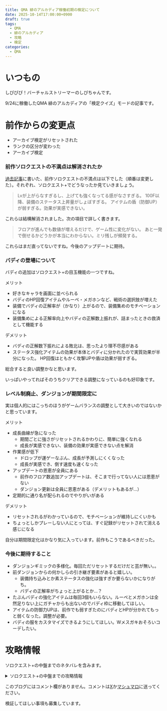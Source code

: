```yaml
---
title: QMA 緋のアルカディア稼働初期の検定について
date: 2025-10-14T17:00:00+0900
draft: true
tags:
  - QMA
  - 緋のアルカディア
  - 攻略
  - 検定
categories:
  - QMA
---
```

# いつもの

しぴぴぴ！バーチャルストリーマーのしぴちゃんです。

9/24に稼働したQMA 緋のアルカディアの「検定クイズ」モードの記事です。

# 前作からの変更点

* アーカイブ検定がリセットされた
* ランクの区分が変わった
* アーカイブ検定

### 前作ソロクエストの不満点は解消されたか

[過去記事](https://blog.cppp-cpchan.org/posts/qma/qma-%E9%BB%84%E9%87%91%E3%81%AE%E9%81%93%E6%A8%99%E3%81%AE%E6%9C%80%E7%B5%82%E7%9B%A4%E3%81%8B%E3%82%89%E6%96%B0%E4%BD%9C%E7%A8%BC%E5%83%8D%E3%81%BE%E3%81%A7/)に書いた、前作ソロクエストの不満点は以下でした（順番は変更した）。それぞれ、ソロクエスト+でどうなったか見ていきましょう。

> Lvが上がらなすぎるし、上げても強くなってる感がなさすぎる。
> 100F以降、装備のステータス上昇量がしょぼすぎる。
> アイテムの盾（防御UP）が弱すぎる。効果が実感できない。

これらは結構解消されました。次の項目で詳しく書きます。

> フロアが進んでも数値が増えるだけで、ゲーム性に変化がない。
> あと一発で倒せるかどうかが本当にわからない。ミリ残しが頻発する。

これらはまだ直ってないですね。今後のアップデートに期待。

### バディの登場について

バディの追加はソロクエスト+の目玉機能の一つですね。

メリット
* 好きなキャラを画面に並べられる
* バディのHP回復アイテムやルーペ・メガホンなど、戦術の選択肢が増えた
* 装備でバディの正解率が（かなり）上がるので、装備集めのモチベーションになる
* 装備集めによる正解率向上やバディの正解数上振れが、詰まったときの救済として機能する

デメリット
* バディの正解数下振れによる敗北は、思ったより理不尽感がある
* ステータス強化アイテムの効果が本体とバディに分かれたので実質効果が半分になった。
  HP回復はともかく攻撃UPや盾は効果が弱すぎる。

総合すると良い調整かなと思います。

いっぱいやってればそのうちクリアできる調整になっているのも好印象です。

### レベル制廃止、ダンジョンが期間限定に

実は個人的にはこっちのほうがゲームバランスの調整として大きいのではないかと思っています。

メリット
* 成長曲線が急になった
	* 期間ごとに強さがリセットされるかわりに、簡単に強くなれる
	* 成長が実感できない、装備の効果が実感できない点を解消
* 作業感が低下
	* ドロップが運ゲーなぶん、成長が予測しにくくなった
	* 成長が実感でき、倒す速度も速くなった
* アップデートの恩恵が全員にある
	* 前作のフロア数追加アップデートは、そこまで行ってない人には恩恵がない
	* ダンジョン更新は全員に恩恵がある（デメリットもあるが…）
* 定期的に通り名が配られるのでやりがいがある

デメリット
* リセットされるがわかっているので、モチベーションが維持しにくいかも
* ちょっとしかプレーしない人にとっては、すぐ記録がリセットされて消える感じになる

自分は期間限定化はかなり気に入っています。前作もこうであるべきだった。

### 今後に期待すること

* ダンジョンギミックの多様化。毎回ただリセットするだけだと芸が無い。。
* 前ダンジョンからの何かしらの引き継ぎ要素があると嬉しい。
	* 装備持ち込みとか素ステータスの強化は強すぎか要らないかになりがち。
	* バディの正解率がちょっと上がるとか…？
* たぶんバディの強化アイテムは毎回3個もいらない。ルーペとメガホンは全然足りない上にガチャからも出ないのでバディ枠に移動してほしい。
* アイテムの防御力UPは、前作でも弱すぎたのにバディとHPが分かれてもっと弱くなった。調整が必要。
* バディの服をカスタマイズできるようにしてほしい。Wメスガキおそろいコーデしたい。

# 攻略情報

ソロクエスト+の中盤までのネタバレを含みます。

<details>
<summary>ソロクエスト+の中盤までの攻略情報</summary>
・5Fでボス。<br>
・難易度VHなどで高ランクの装備が出る仕様が撤廃？<br>
・装備の性能 <br><br>
　・バディの装備にのみ、バディのジャンル正解率UP効果がある。<br>
　　装備ごとに決められた1ジャンルの正解率が上がり、強化でさらに上がる。<br>
　　防具の防御力が上がるジャンルと正解率が上がるジャンルは別。<br>
　　<br>
武器<br>
最初の武器<br>
☆0　攻撃+32　ジャンル攻撃力+7 （バディ用：芸能正解率+4%）<br>
☆1　攻撃+72　ジャンル攻撃力+14（バディ用：芸能正解率+8%） <br>
☆2　攻撃+112　ジャンル攻撃力+21 （バディ用：芸能正解率+12%）<br>
☆3　攻撃+152？　ジャンル攻撃力+28？（バディ用：芸能正解率+16%？） <br>
<br>
最初の防具<br>
☆0　HP+12　防御力+6　ジャンル防御力+0（バディ用：ジャンル正解率+4%）<br>
☆1　HP+28　防御力+13　ジャンル防御力+7（バディ用：ジャンル正解率+8%）<br>
<br>
装備で攻撃力は劇的に上がるし、バディの正解率もブーストされる。<br>
前作では後半は6クレで1Lv程度しか上がらなくて相当成長を感じられなかったが、今作はしっかり装備を集めるのが重要になっている。

</details>



このブログにはコメント欄がありません。コメントは[X](https://x.com/CPPP_CPchan)か[マシュマロ](https://marshmallow-qa.com/qeesq0ftfry6tne)に送ってください。

検証してほしい事項も募集しています。